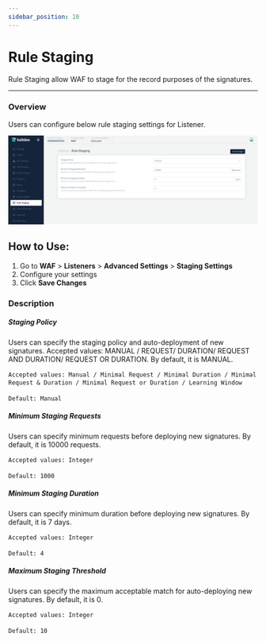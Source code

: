 ```yaml
---
sidebar_position: 10
---
```


# Rule Staging
Rule Staging allow WAF to stage for the record purposes of the signatures.

---

### Overview
Users can configure below rule staging settings for Listener.


![Rule Staging](/img/waf/v7/docs/rulestaging.png)

## How to Use:

1. Go to **WAF** > **Listeners** > **Advanced Settings** > **Staging Settings**
2. Configure your settings
3. Click **Save Changes**

### Description
##### **Staging Policy**

Users can specify the staging policy and auto-deployment of new signatures. Accepted values: MANUAL / REQUEST/ DURATION/ REQUEST AND DURATION/ REQUEST OR DURATION. By default, it is MANUAL.

    Accepted values: Manual / Minimal Request / Minimal Duration / Minimal Request & Duration / Minimal Request or Duration / Learning Window

    Default: Manual 

##### **Minimum Staging Requests**

Users can specify minimum requests before deploying new signatures. By default, it is 10000 requests.

    Accepted values: Integer

    Default: 1000 

##### **Minimum Staging Duration**

Users can specify minimum duration before deploying new signatures. By default, it is 7 days.

    Accepted values: Integer

    Default: 4 

##### **Maximum Staging Threshold**

Users can specify the maximum acceptable match for auto-deploying new signatures. By default, it is 0.

    Accepted values: Integer

    Default: 10 
